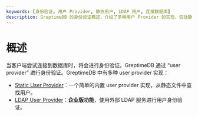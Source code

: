 ```yaml
---
keywords: [身份验证, 用户 Provider, 静态用户, LDAP 用户, 连接数据库]
description: GreptimeDB 的身份验证概述，介绍了多种用户 Provider 的实现，包括静态用户 Provider 和 LDAP 用户 Provider。
---
```


# 概述

当客户端尝试连接到数据库时，将会进行身份验证。GreptimeDB 通过 “user provider” 进行身份验证。GreptimeDB 中有多种 user
provider 实现：

- [Static User Provider](./static.md)：一个简单的内置 user provider 实现，从静态文件中查找用户。
- [LDAP User Provider](/enterprise/deployments/authentication.md)：**企业版功能**，使用外部 LDAP 服务进行用户身份验证。

